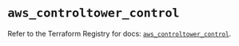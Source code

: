 # `aws_controltower_control`

Refer to the Terraform Registry for docs: [`aws_controltower_control`](https://registry.terraform.io/providers/hashicorp/aws/6.15.0/docs/resources/controltower_control).

